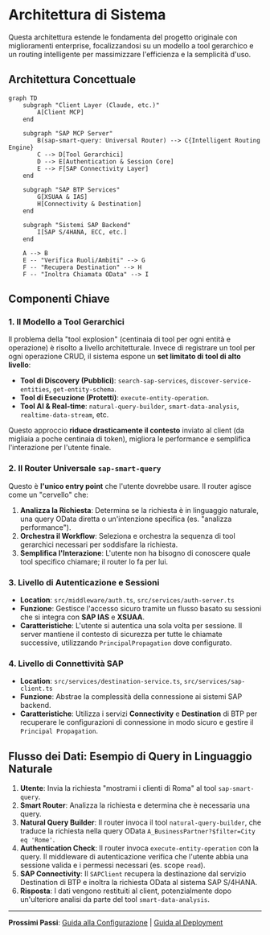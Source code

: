 # Architettura di Sistema

Questa architettura estende le fondamenta del progetto originale con miglioramenti enterprise, focalizzandosi su un modello a tool gerarchico e un routing intelligente per massimizzare l'efficienza e la semplicità d'uso.

## Architettura Concettuale

```mermaid
graph TD
    subgraph "Client Layer (Claude, etc.)"
        A[Client MCP]
    end

    subgraph "SAP MCP Server"
        B(sap-smart-query: Universal Router) --> C{Intelligent Routing Engine}
        C --> D[Tool Gerarchici]
        D --> E[Authentication & Session Core]
        E --> F[SAP Connectivity Layer]
    end

    subgraph "SAP BTP Services"
        G[XSUAA & IAS]
        H[Connectivity & Destination]
    end

    subgraph "Sistemi SAP Backend"
        I[SAP S/4HANA, ECC, etc.]
    end

    A --> B
    E -- "Verifica Ruoli/Ambiti" --> G
    F -- "Recupera Destination" --> H
    F -- "Inoltra Chiamata OData" --> I
```

## Componenti Chiave

### 1. Il Modello a Tool Gerarchici

Il problema della "tool explosion" (centinaia di tool per ogni entità e operazione) è risolto a livello architetturale. Invece di registrare un tool per ogni operazione CRUD, il sistema espone un **set limitato di tool di alto livello**:

-   **Tool di Discovery (Pubblici)**: `search-sap-services`, `discover-service-entities`, `get-entity-schema`.
-   **Tool di Esecuzione (Protetti)**: `execute-entity-operation`.
-   **Tool AI & Real-time**: `natural-query-builder`, `smart-data-analysis`, `realtime-data-stream`, etc.

Questo approccio **riduce drasticamente il contesto** inviato al client (da migliaia a poche centinaia di token), migliora le performance e semplifica l'interazione per l'utente finale.

### 2. Il Router Universale `sap-smart-query`

Questo è **l'unico entry point** che l'utente dovrebbe usare. Il router agisce come un "cervello" che:

1.  **Analizza la Richiesta**: Determina se la richiesta è in linguaggio naturale, una query OData diretta o un'intenzione specifica (es. "analizza performance").
2.  **Orchestra il Workflow**: Seleziona e orchestra la sequenza di tool gerarchici necessari per soddisfare la richiesta.
3.  **Semplifica l'Interazione**: L'utente non ha bisogno di conoscere quale tool specifico chiamare; il router lo fa per lui.

### 3. Livello di Autenticazione e Sessioni

-   **Location**: `src/middleware/auth.ts`, `src/services/auth-server.ts`
-   **Funzione**: Gestisce l'accesso sicuro tramite un flusso basato su sessioni che si integra con **SAP IAS** e **XSUAA**.
-   **Caratteristiche**: L'utente si autentica una sola volta per sessione. Il server mantiene il contesto di sicurezza per tutte le chiamate successive, utilizzando `PrincipalPropagation` dove configurato.

### 4. Livello di Connettività SAP

-   **Location**: `src/services/destination-service.ts`, `src/services/sap-client.ts`
-   **Funzione**: Abstrae la complessità della connessione ai sistemi SAP backend.
-   **Caratteristiche**: Utilizza i servizi **Connectivity** e **Destination** di BTP per recuperare le configurazioni di connessione in modo sicuro e gestire il `Principal Propagation`.

## Flusso dei Dati: Esempio di Query in Linguaggio Naturale

1.  **Utente**: Invia la richiesta "mostrami i clienti di Roma" al tool `sap-smart-query`.
2.  **Smart Router**: Analizza la richiesta e determina che è necessaria una query.
3.  **Natural Query Builder**: Il router invoca il tool `natural-query-builder`, che traduce la richiesta nella query OData `A_BusinessPartner?$filter=City eq 'Rome'`.
4.  **Authentication Check**: Il router invoca `execute-entity-operation` con la query. Il middleware di autenticazione verifica che l'utente abbia una sessione valida e i permessi necessari (es. scope `read`).
5.  **SAP Connectivity**: Il `SAPClient` recupera la destinazione dal servizio Destination di BTP e inoltra la richiesta OData al sistema SAP S/4HANA.
6.  **Risposta**: I dati vengono restituiti al client, potenzialmente dopo un'ulteriore analisi da parte del tool `smart-data-analysis`.

---

**Prossimi Passi**: [Guida alla Configurazione](./CONFIGURATION.md) | [Guida al Deployment](./DEPLOYMENT.md)
